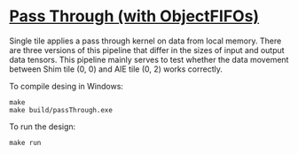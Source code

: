 <!---//===- README.md --------------------------*- Markdown -*-===//
//
// This file is licensed under the Apache License v2.0 with LLVM Exceptions.
// See https://llvm.org/LICENSE.txt for license information.
// SPDX-License-Identifier: Apache-2.0 WITH LLVM-exception
//
// Copyright (C) 2022, Advanced Micro Devices, Inc.
// 
//===----------------------------------------------------------------------===//-->

# <ins>Pass Through (with ObjectFIFOs)</ins>

Single tile applies a pass through kernel on data from local memory. There are three versions of this pipeline that differ in the sizes of input and output data tensors. This pipeline mainly serves to test whether the data movement between Shim tile (0, 0) and AIE tile (0, 2) works correctly.

To compile desing in Windows:
```
make
make build/passThrough.exe
```

To run the design:
```
make run
```

